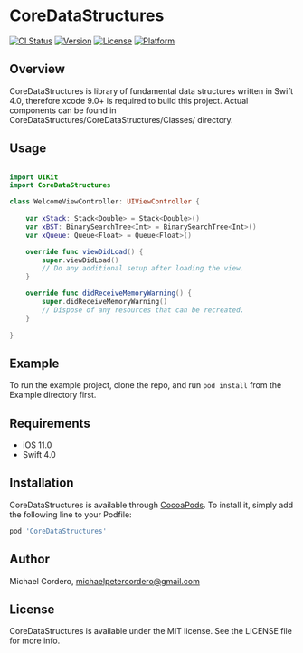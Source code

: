 # CoreDataStructures

[![CI Status](http://img.shields.io/travis/michaelcordero/CoreDataStructures.svg?style=flat)](https://travis-ci.org/michaelcordero/CoreDataStructures)
[![Version](https://img.shields.io/cocoapods/v/CoreDataStructures.svg?style=flat)](http://cocoapods.org/pods/CoreDataStructures)
[![License](https://img.shields.io/cocoapods/l/CoreDataStructures.svg?style=flat)](http://cocoapods.org/pods/CoreDataStructures)
[![Platform](https://img.shields.io/cocoapods/p/CoreDataStructures.svg?style=flat)](http://cocoapods.org/pods/CoreDataStructures)

## Overview

CoreDataStructures is library of fundamental data structures written in Swift 4.0, therefore xcode 9.0+ is required to build this project.
Actual components can be found in CoreDataStructures/CoreDataStructures/Classes/ directory.

## Usage

```Swift

import UIKit
import CoreDataStructures

class WelcomeViewController: UIViewController {
    
    var xStack: Stack<Double> = Stack<Double>()
    var xBST: BinarySearchTree<Int> = BinarySearchTree<Int>()
    var xQueue: Queue<Float> = Queue<Float>()

    override func viewDidLoad() {
        super.viewDidLoad()
        // Do any additional setup after loading the view.
    }

    override func didReceiveMemoryWarning() {
        super.didReceiveMemoryWarning()
        // Dispose of any resources that can be recreated.
    }
    
} 
```

## Example

To run the example project, clone the repo, and run `pod install` from the Example directory first.

## Requirements

* iOS 11.0
* Swift 4.0

## Installation

CoreDataStructures is available through [CocoaPods](http://cocoapods.org). To install
it, simply add the following line to your Podfile:

```ruby
pod 'CoreDataStructures'
```

## Author

Michael Cordero, michaelpetercordero@gmail.com

## License

CoreDataStructures is available under the MIT license. See the LICENSE file for more info.
